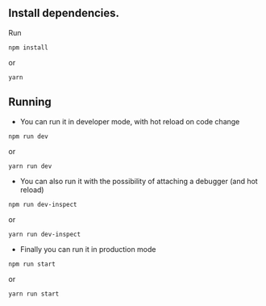 
## Install dependencies.

Run

```
npm install
```

or

```
yarn
```
## Running

 * You can run it in developer mode, with hot reload on code change

```
npm run dev
``` 
or
```
yarn run dev
```

 * You can also run it with the possibility of attaching a debugger (and hot reload)


```
npm run dev-inspect
``` 
or
```
yarn run dev-inspect
```

 * Finally you can run it in production mode


```
npm run start
``` 
or
```
yarn run start
```
